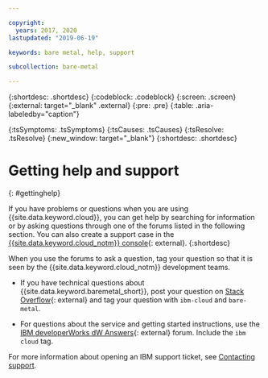 ```yaml
---

copyright:
  years: 2017, 2020
lastupdated: "2019-06-19"

keywords: bare metal, help, support

subcollection: bare-metal

---
```


{:shortdesc: .shortdesc}
{:codeblock: .codeblock}
{:screen: .screen}
{:external: target="_blank" .external}
{:pre: .pre}
{:table: .aria-labeledby="caption"}
<!-- Common attributes used in the template are defined as follows: -->
{:tsSymptoms: .tsSymptoms}
{:tsCauses: .tsCauses}
{:tsResolve: .tsResolve}
{:new_window: target="_blank"}
{:shortdesc: .shortdesc}

<!-- # {{site.data.keyword.blockstorageshort}} troubleshooting
{: #ts} -->
<!-- Provide an appropriate ID above -->

<!-- IN PROGRESS - AUDIENCE BLUE, STAGING ONLY -->


<!-- This is the template for troubleshooting topics.  -->

<!-- The short description section should include the service long name and "Bluemix" for search optimization. Example short description: -->

<!-- Add a heading and content for how to get help and support. Use this template for beta and GA services:  -->
# Getting help and support
{: #gettinghelp}

If you have problems or questions when you are using {{site.data.keyword.cloud}}, you can get help by searching for information or by asking questions through one of the forums listed in the following section. You can also create a support case in the [{{site.data.keyword.cloud_notm}} console](https://cloud.ibm.com/unifiedsupport/cases/add){: external}.
{:shortdesc}

When you use the forums to ask a question, tag your question so that it is seen by the {{site.data.keyword.cloud_notm}} development teams.
<!--Insert the appropriate Stack Overflow tag for your service for <block-storage> in URL and text below:  -->
* If you have technical questions about {{site.data.keyword.baremetal_short}}, post your question on [Stack Overflow](http://stackoverflow.com/search?q=bare-metal+ibm-cloud){: external} and tag your question with `ibm-cloud` and `bare-metal`.
<!--Insert the appropriate dW Answers tag for your service for <service_keyword> in URL below:  -->
* For questions about the service and getting started instructions, use the [IBM developerWorks dW Answers](https://developer.ibm.com/answers/topics/ibm-cloud/?smartspace=bluemix){: external} forum. Include the `ibm cloud` tag.

<!--See [Getting help ![External link icon](../icons/launch-glyph.svg "External link icon")](https://new-console.eu-gb.bluemix.net/docs/support/index.html#getting-help){: new_window} for more details about using the forums.-->

For more information about opening an IBM support ticket, see [Contacting support](/docs/get-support?topic=get-support-using-avatar).
